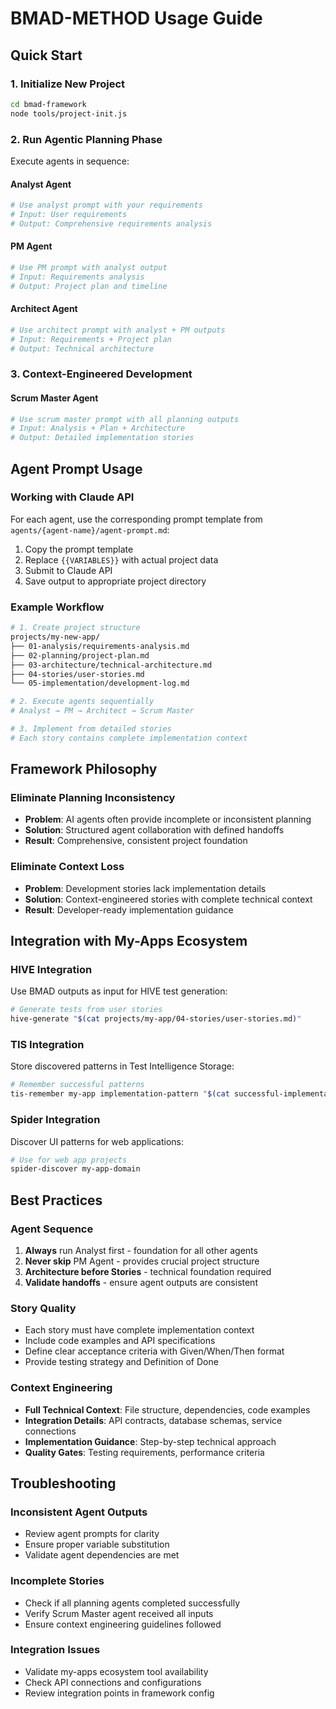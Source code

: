 # BMAD-METHOD Usage Guide

## Quick Start

### 1. Initialize New Project
```bash
cd bmad-framework
node tools/project-init.js
```

### 2. Run Agentic Planning Phase
Execute agents in sequence:

#### Analyst Agent
```bash
# Use analyst prompt with your requirements
# Input: User requirements
# Output: Comprehensive requirements analysis
```

#### PM Agent  
```bash
# Use PM prompt with analyst output
# Input: Requirements analysis
# Output: Project plan and timeline
```

#### Architect Agent
```bash
# Use architect prompt with analyst + PM outputs  
# Input: Requirements + Project plan
# Output: Technical architecture
```

### 3. Context-Engineered Development
#### Scrum Master Agent
```bash
# Use scrum master prompt with all planning outputs
# Input: Analysis + Plan + Architecture  
# Output: Detailed implementation stories
```

## Agent Prompt Usage

### Working with Claude API
For each agent, use the corresponding prompt template from `agents/{agent-name}/agent-prompt.md`:

1. Copy the prompt template
2. Replace `{{VARIABLES}}` with actual project data
3. Submit to Claude API
4. Save output to appropriate project directory

### Example Workflow

```bash
# 1. Create project structure
projects/my-new-app/
├── 01-analysis/requirements-analysis.md
├── 02-planning/project-plan.md  
├── 03-architecture/technical-architecture.md
├── 04-stories/user-stories.md
└── 05-implementation/development-log.md

# 2. Execute agents sequentially
# Analyst → PM → Architect → Scrum Master

# 3. Implement from detailed stories
# Each story contains complete implementation context
```

## Framework Philosophy

### Eliminate Planning Inconsistency
- **Problem**: AI agents often provide incomplete or inconsistent planning
- **Solution**: Structured agent collaboration with defined handoffs
- **Result**: Comprehensive, consistent project foundation

### Eliminate Context Loss
- **Problem**: Development stories lack implementation details
- **Solution**: Context-engineered stories with complete technical context
- **Result**: Developer-ready implementation guidance

## Integration with My-Apps Ecosystem

### HIVE Integration
Use BMAD outputs as input for HIVE test generation:
```bash
# Generate tests from user stories
hive-generate "$(cat projects/my-app/04-stories/user-stories.md)"
```

### TIS Integration  
Store discovered patterns in Test Intelligence Storage:
```bash
# Remember successful patterns
tis-remember my-app implementation-pattern "$(cat successful-implementation.md)"
```

### Spider Integration
Discover UI patterns for web applications:
```bash
# Use for web app projects
spider-discover my-app-domain
```

## Best Practices

### Agent Sequence
1. **Always** run Analyst first - foundation for all other agents
2. **Never skip** PM Agent - provides crucial project structure  
3. **Architecture before Stories** - technical foundation required
4. **Validate handoffs** - ensure agent outputs are consistent

### Story Quality
- Each story must have complete implementation context
- Include code examples and API specifications
- Define clear acceptance criteria with Given/When/Then format
- Provide testing strategy and Definition of Done

### Context Engineering
- **Full Technical Context**: File structure, dependencies, code examples
- **Integration Details**: API contracts, database schemas, service connections
- **Implementation Guidance**: Step-by-step technical approach
- **Quality Gates**: Testing requirements, performance criteria

## Troubleshooting

### Inconsistent Agent Outputs
- Review agent prompts for clarity
- Ensure proper variable substitution
- Validate agent dependencies are met

### Incomplete Stories
- Check if all planning agents completed successfully
- Verify Scrum Master agent received all inputs
- Ensure context engineering guidelines followed

### Integration Issues
- Validate my-apps ecosystem tool availability
- Check API connections and configurations
- Review integration points in framework config